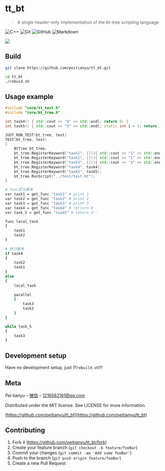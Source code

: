 # tt_bt
> A single header-only implementation of the bt-tree scripting language

![C++](https://img.shields.io/badge/-C++-333333?style=flat&logo=c%2B%2B&logoColor=00599C)
![Git](https://img.shields.io/badge/-Git-333333?style=flat&logo=git)
![GitHub](https://img.shields.io/badge/-GitHub-333333?style=flat&logo=github)
![Markdown](https://img.shields.io/badge/-Markdown-333333?style=flat&logo=markdown)



![](header.png)

## Build

```sh
git clone https://github.com/peitianyu/tt_bt.git

cd tt_bt
./rebuid.sh
```

## Usage example

```c++
#include "core/tt_test.h"
#include "core/bt_tree.h"

int task4() { std::cout << "4" << std::endl; return 0; }
int task5() { std::cout << "5" << std::endl; static int i = 3; return i--; }

JUST_RUN_TEST(bt_tree, test)
TEST(bt_tree, test)
{
    BtTree bt_tree;
    bt_tree.RegisterKeyword("task1", [](){ std::cout << "1" << std::endl; return 1; });
    bt_tree.RegisterKeyword("task2", [](){ std::cout << "2" << std::endl; return 1; });
    bt_tree.RegisterKeyword("task3", [](){ std::cout << "3" << std::endl; return 1; });
    bt_tree.RegisterKeyword("task4", task4);
    bt_tree.RegisterKeyword("task5", task5);
    bt_tree.RunScript("../test/test.bt");
}
```
```sh
# func定义脚本
var task1 = get_func "task1" # print 1
var task2 = get_func "task2" # print 2
var task3 = get_func "task3" # print 3
var task4 = get_func "task4" # retrurn 0
var task_5 = get_func "task5" # return 3--

func local_task
{
    task1
    task2
}
    
# 执行脚本
if task4
{
    task2
    task1
}
else 
{
    local_task
    
    parallel 
    {
        task3
        task2
    }
}

while task_5
{
    task3
}
```

## Development setup

Have no development setup, just !!!`rebuild.sh`!!!

## Meta

Pei tianyu – [微信](pty2182) – 1216582161@qq.com

Distributed under the MIT license. See LICENSE for more information.

[https://github.com/peitianyu/tt_bt](https://github.com/peitianyu/tt_bt)

## Contributing

1. Fork it (<https://github.com/peitianyu/tt_bt/fork>)
2. Create your feature branch (`git checkout -b feature/fooBar`)
3. Commit your changes (`git commit -am 'Add some fooBar'`)
4. Push to the branch (`git push origin feature/fooBar`)
5. Create a new Pull Request
